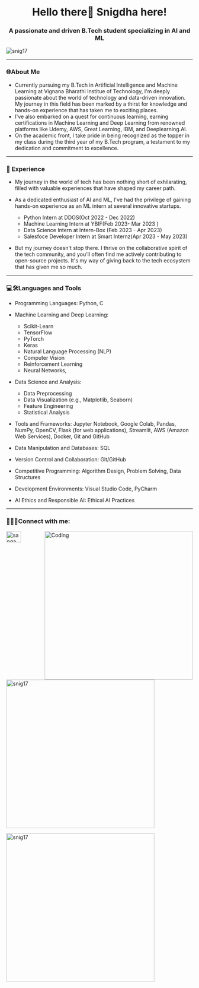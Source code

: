 
<h1 align="center">Hello there👋 Snigdha here!</h1>

<h3 align="center">A passionate and driven B.Tech student specializing in AI and ML</h3>
<p align="left"> <img src="https://komarev.com/ghpvc/?username=snig17&label=Profile%20views&color=0e75b6&style=flat" alt="snig17" /> </p>

---

<h3 align="left"> 🌐About Me </h3>

- Currently pursuing my B.Tech in Artificial Intelligence and Machine Learning at Vignana Bharathi Institue of Technology, I'm deeply passionate about the world of technology and data-driven innovation. My journey in this field has been marked by a thirst for knowledge and hands-on experience that has taken me to exciting places.
- I've also embarked on a quest for continuous learning, earning certifications in Machine Learning and Deep Learning from renowned platforms like Udemy, AWS, Great Learning, IBM, and Deeplearning.AI.
- On the academic front, I take pride in being recognized as the topper in my class during the third year of my B.Tech program, a testament to my dedication and commitment to excellence.

---

<h3 align="left">💼  Experience</h3>

- My journey in the world of tech has been nothing short of exhilarating, filled with valuable experiences that have shaped my career path.
- As a dedicated enthusiast of AI and ML, I've had the privilege of gaining hands-on experience as an ML intern at several innovative startups.

  -  Python Intern at DDOS(Oct 2022 - Dec 2022)
  -  Machine Learning Intern at YBIF(Feb 2023- Mar 2023 )
  - Data Science Intern at Intern-Box (Feb 2023 - Apr 2023)
  - Salesfoce Developer Intern at Smart Internz(Apr 2023 - May 2023)
- But my journey doesn't stop there. I thrive on the collaborative spirit of the tech community, and you'll often find me actively contributing to open-source projects. It's my way of giving back to the tech ecosystem that has given me so much.

---

<h3 align="left"> 💻🛠Languages and Tools </h3> 

- Programming Languages: Python, C
- Machine Learning and Deep Learning:
  - Scikit-Learn
  - TensorFlow
  -  PyTorch
  -  Keras
  -   Natural Language Processing (NLP)
  -    Computer Vision
  -  Reinforcement Learning
  -  Neural Networks,
- Data Science and Analysis:
  -  Data Preprocessing
  -  Data Visualization (e.g., Matplotlib, Seaborn)
  -  Feature Engineering
  -   Statistical Analysis
- Tools and Frameworks: Jupyter Notebook, Google Colab, Pandas, NumPy, OpenCV, Flask (for web applications), Streamlit, AWS (Amazon Web Services), Docker, Git and GitHub
- Data Manipulation and Databases: SQL
- Version Control and Collaboration: Git/GitHub
- Competitive Programming: Algorithm Design, Problem Solving, Data Structures

- Development Environments: Visual Studio Code, PyCharm
- AI Ethics and Responsible AI: Ethical AI Practices

---

<h3 align="left">🔗🤝🏼Connect with me:</h3>
<p align="left">
<a href="https://www.linkedin.com/in/sangam-snigdha-995966267" target="blank"><img align="left" src="https://raw.githubusercontent.com/rahuldkjain/github-profile-readme-generator/master/src/images/icons/Social/linked-in-alt.svg" alt="sangam snigdha" height="30" width="40" /></a>
  
<img align="right" alt="Coding" width = "400" src="https://ai-essay.com/uploads/blog/10-mistakes-to-avoid-when-using-ai-essay-writing-tools/a1ef95a9-3a35-4ab0-bc87-71632865bf16.jpeg">

<p align="left">
  <img  width = "400" src="https://github-readme-stats.vercel.app/api?username=snig17&show_icons=true&locale=en" alt="snig17">
</p>

<p align="left">
  <img width = "400"  src="https://github-readme-stats.vercel.app/api/top-langs?username=snig17&show_icons=true&locale=en&layout=compact" alt="snig17">
</p>

